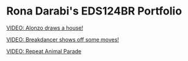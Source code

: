 # Rona Darabi's EDS124BR Portfolio

[VIDEO: Alonzo draws a house!](https://youtu.be/xk-hmgSx4Q4)

[VIDEO: Breakdancer shows off some moves!](https://youtu.be/d-tq9VP8Jz4)

[VIDEO: Repeat Animal Parade](https://youtu.be/1sEyhoAF_m4)

